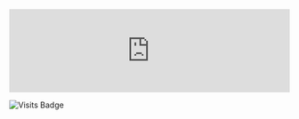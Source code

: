 <iframe src="https://tryhackme.com/api/v2/badges/public-profile?userPublicId=2637613" style='width:100%;border:none;'></iframe>

![Visits Badge](https://badges.pufler.dev/visits/c0rrell/badge-it)
